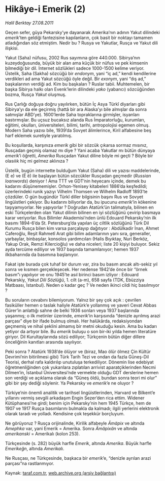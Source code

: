 # Hikâye-i Emerik (2)

*Halil Berktay 27.08.2011*

<div class="yazi"><p>Geçen sefer, güya Pekarsky’ye dayanarak Amerika’nın adının Yakut dilindeki <i>emerik</i>’ten geldiği fantezisine kapılanların, çok basit bir noktayı tamamen atladığından söz etmiştim. Nedir bu ? Rusya ve Yakutlar, Rusça ve Yakut dili ilişkisi.</p>
<p>Yakut (Saha) nüfusu, 2002 Rus sayımına göre 440.000. Sibirya’nın kuzeydoğusunda, büyük bir alan ama küçük bir nüfus ve pek kimsenin bilmediği bir dil. İnternet sözlükleri sadece 1000-1500 kelime veriyor. Üstelik, Saha (Sakha) sözcüğü bir <i>endonym</i>, yani “iç ad,” kendi kendilerine verdikleri ad ama Yakut sözcüğü öyle değil. Bir <i>exonym</i>, yani “dış ad,” başkalarının verdiği ad. Kim bu başkaları ? Ruslar tabii. Muhtemelen, bir başka Sibirya halkı olan Evenk’lerin dilindeki <i>yako</i> (yabancı) sözcüğünden bozma, Rusça <i>Yakut </i>oluşmuş.</p>
<p>Rus Çarlığı doğuya doğru yayılırken, bütün İç Asya Türkî diyarları gibi Sibirya’yı da ele geçirmiş (hattâ bir ara Alaska’yı bile almışlar da sonra satmışlar ABD’ye). 1600’lerde Saha topraklarına girmişler, isyanları bastırmışlar. Bu uçsuz bucaksız alanda Rus İmparatorluğu, kurumları, eğitimi, okulları, üniversiteleri, bilimi, tarihi, antropolojisi egemen olmuş. Modern Saha yazısı bile, 1939’da Sovyet âlimlerince, Kiril alfabesine beş harf eklemek suretiyle yaratılmış.</p>
<p>Bu koşullarda, karşınıza <i>emerik</i> gibi bir sözcük çıkarsa sormaz mısınız, Rusçadan geçmiş olamaz mı diye ? Yani acaba Yakutlar mı bütün dünyaya <i>emerik</i>’i öğretti, <i>Amerika</i> Rusçadan Yakut diline böyle mi geçti ? Böyle bir olasılık hiç mi gelmez aklınıza ? </p>
<p>Üstelik, bugün internette bulduğum Yakut (Saha) dili ve yazısı maddelerinde, (E e) ve (Ë ë) ile başlayan bütün sözcükler Rusçadan geçmedir (<i>Russian loanwords</i>) deniyor ! Ama TTT ve GDT’nin heyecanı içinde, demek bu kadarını düşünememişler. Orhon-Yenisey kitabeleri 1886’da keşfedildi; üzerlerindeki runik yazıyı Vilhelm Thomsen ve Wilhelm Radloff 1893’te çözdüler. O gün bugündür Türkî diller bilgisinin başını Rus ve Sovyet lingüistleri çekiyor. Bu kadarını biliyorlar da, bu ipucunu <i>emerik</i>’in kökenine taşıyamıyorlar. Ne yapıyorlar ? Doğrudan Atatürk’ün talimatıyla, bilinen en eski Türkçelerden olan Yakut dilinin bilinen en iyi sözlüğünü çevirip basmaya karar veriyorlar. Rus Bilimler Akademisi’nden ünlü Edouard Pekarsky’nin ilk basımı 1894-6’da St. Petersburg’da yapılan üç ciltlik sözlüğünü Türk Dil Kurumu Rusça bilen kim varsa parçalayıp dağıtıyor : Abdülkadir İnan, Ahmet Caferoğlu, Reşit Rahmetî Arat gibi bilim adamlarının yanı sıra, generaller, yarbaylar, binbaşılar, konsolos yardımcıları (Halis Bıyıktay, Nuri Berköz, Yakup Orak, Remzi Kilercioğlu) ve daha niceleri; liste 20 kişiyi buluyor. Sekiz ayda tercüme ediliyor ve 1937 başında tamamlanıyor; hemen 1937 ilkbaharında da basımına başlanıyor. </p>
<p>Fakat işte burada çok tuhaf bir durum var, zira bu basım ancak altı-sekiz yıl sonra ve kısmen gerçekleşecek. Her nedense 1942’de önce bir “örnek basım”ı yapılıyor ve onu 1945’te asıl birinci basım izliyor : Edouard Pekarskiy, <i>Yakut Dili Sözlüğü</i>, 1. cilt (a-m), 658 sayfa (TDK, Ebüzziya Matbaası, İstanbul). Neden o kadar geç ? Ve neden ikinci cildi hiç basılmıyor ? </p>
<p>Bu soruların cevabını bilemiyorum. Yalnız bir şey çok açık : çevrilen fasiküller hemen o taslak haliyle Atatürk’e yollanmış ve yaveri Cevat Abbas Gürer’in anlattığı sahne de belki 1936 sonları veya 1937 başlarında yaşanmış; o ilk metinler üzerinde, <i>emerik</i>’in karşısında “denizle ayrılmış arazi parçası” diye bir ifade bulmuş olmalı. Her halükârda, redaksiyondan geçmemiş ve nihaî şeklini almamış bir metni okuduğu kesin. Ama bu kadarı yetiyor da artıyor bile. Bu <i>emerik</i> buluşu o son bir-iki yılda hemen literatüre giriyor. Dil Kurultaylarında sözü ediliyor; Türkçenin bütün diğer dillere önceliğinin kanıtları arasında sayılıyor. </p>
<p>Peki sonra ? Atatürk 1938’de ölüyor ve (biraz, Mao ölür ölmez Çin Kültür Devrimi’nin bitirilmesi gibi) Türk Tarih Tezi ve ondan da fazla Güneş-Dil Teorisi, derhal rafa kaldırılıp unutuluşa terkediliyor. Dönemin lise edebiyat öğretmenliğinden çok yukarılara zıplatılan arrivist aparatçiklerinden Necmi Dilmen’in, İstanbul Üniversitesi’nde vermekte olduğu GDT derslerine hemen son verdiği ve açıklama olarak da “Güneş öldü, bundan sonra teori mi olur” gibi bir şey dediği söylenir. Ya Pekarsky ve <i>emerik</i>’e ne oluyor ? </p>
<p>Türkiye’nin önemli analitik ve tarihsel lingüistlerinden, Harvard ve Bilkent’e yıllarını vermiş sevgili arkadaşım Engin Sezer’den rica ettim. Widener Kütüphanesi’ne girdi; benim için Pekarsky’nin hem 1945 Türkçe, hem de 1907 ve 1917 Rusça basımlarını bulmakla da kalmadı; ilgili yerlerini elektronik olarak taradı ve yolladı. Kendisine çok teşekkür borçluyum.</p>
<p>Ne görüyoruz ? Rusça orijinalinde, Kirilik alfabeyle <i>Ämäpix</i> ve altında <i>Amephka</i> var, yani Emerik = Amerika. Sonra <i>Ämäpixän</i> ve altında <i>amerikanski</i> = Amerikalı (kolon 253).</p>
<p>Türkçesinde (s. 282) büyük harfle <i>Emerik</i>, altında <i>Amerika</i>. Büyük harfle <i>Emerikeğn</i>, altında <i>Amerikalı</i>. </p>
<p>Ne Rusçası, ne Türkçesinde, başkaca bir <i>emerik</i>’e, “denizle ayrılan arazi parçası”na rastlanmıyor.</p>
</div>

Kaynak: [taraf.com.tr](http://www.taraf.com.tr/halil-berktay/makale-hikaye-i-emerik-2.htm), [web.archive.org (arşiv bağlantısı)](http://web.archive.org/web/20130823093622/http://www.taraf.com.tr/halil-berktay/makale-hikaye-i-emerik-2.htm)
